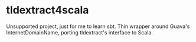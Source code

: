 # tldextract4scala

Unsupported project, just for me to learn sbt. Thin wrapper around Guava's InternetDomainName, porting tldextract's interface to Scala.
